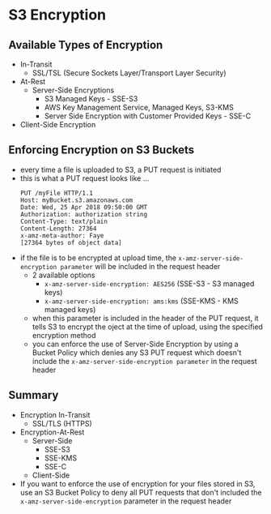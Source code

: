 # S3 Encryption

## Available Types of Encryption
- In-Transit
  - SSL/TSL (Secure Sockets Layer/Transport Layer Security)
- At-Rest
  - Server-Side Encryptions
    - S3 Managed Keys - SSE-S3
    - AWS Key Management Service, Managed Keys, S3-KMS
    - Server Side Encryption with Customer Provided Keys - SSE-C
- Client-Side Encryption

## Enforcing Encryption on S3 Buckets
- every time a file is uploaded to S3, a PUT request is initiated
- this is what a PUT request looks like ...
  ```
  PUT /myFile HTTP/1.1
  Host: myBucket.s3.amazonaws.com
  Date: Wed, 25 Apr 2018 09:50:00 GMT
  Authorization: authorization string
  Content-Type: text/plain
  Content-Length: 27364
  x-amz-meta-author: Faye
  [27364 bytes of object data]
  ```
- if the file is to be encrypted at upload time, the `x-amz-server-side-encryption parameter` will be included in the request header
  - 2 available options
    - `x-amz-server-side-encryption: AES256` (SSE-S3 - S3 managed keys)
    - `x-amz-server-side-encryption: ams:kms` (SSE-KMS - KMS managed keys)
  - when this parameter is included in the header of the PUT request, it tells S3 to encrypt the oject at the time of upload, using the specified encryption method
  - you can enforce the use of Server-Side Encryption by using a Bucket Policy which denies any S3 PUT request which doesn't include the `x-amz-server-side-encryption parameter` in the request header

## Summary
- Encryption In-Transit
  - SSL/TLS (HTTPS)
- Encryption-At-Rest
  - Server-Side
    - SSE-S3
    - SSE-KMS
    - SSE-C
  - Client-Side
- If you want to enforce the use of encryption for your files stored in S3, use an S3 Bucket Policy to deny all PUT requests that don't included the `x-amz-server-side-encryption` parameter in the request header